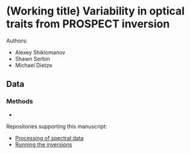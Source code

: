 # (Working title) Variability in optical traits from PROSPECT inversion

Authors:
- Alexey Shiklomanov
- Shawn Serbin
- Michael Dietze

## Data

### Methods

- 

Repositories supporting this manuscript:
- [Processing of spectral data](https://github.com/ashiklom/curated-leafspec)
- [Running the inversions](https://github.com/ashiklom/prospectinversion)
